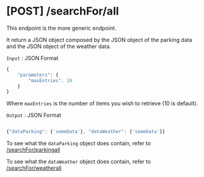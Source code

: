 # [POST] /searchFor/all

This endpoint is the more generic endpoint. 

It return a JSON object composed by the JSON object of the parking data and the JSON object of the weather data.

`Input` : JSON Format 
```javascript 
{
    "parameters": {
        "maxEntries": 10
    }
}
```

Where `maxEntries` is the number of items you wish to retrieve (10 is default).

`Output` : JSON Format

```javascript

{"dataParking": {'someData'}, "dataWeather": {'someData'}}

```

To see what the `dataParking` object does contain, refer to [/searchFor/parkingall](https://github.com/LucasL13/citypulse-api#post-searchforparkingall)

To see what the `dataWeather` object does contain, refer to [/searchFor/weatherall](https://github.com/LucasL13/citypulse-api#post-searchforweatherall)